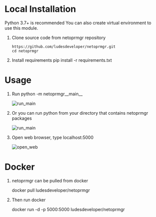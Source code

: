# Local Installation

Python 3.7+ is recommended
You can also create virtual environment to use this module.
1.	Clone source code from netoprmgr repository
	```
	https://github.com/ludesdeveloper/netoprmgr.git
	cd netoprmgr
	```
	
2.	Install requirements
	pip install -r requirements.txt

# Usage

1.	Run python -m netoprmgr__main__

	![run_main](https://github.com/ludesdeveloper/netoprmgr/blob/master/images/run_main.jpg)

2.	Or you can run python from your directory that contains netoprmgr packages

	![run_main](https://github.com/ludesdeveloper/netoprmgr/blob/master/images/run_main_dir.jpg)

3.	Open web browser, type localhost:5000

	![open_web](https://github.com/ludesdeveloper/netoprmgr/blob/master/images/main_web.jpg)

# Docker

1.	netoprmgr can be pulled from docker

	docker pull ludesdeveloper/netoprmgr

2.	Then run docker

	docker run -d -p 5000:5000 ludesdeveloper/netoprmgr
